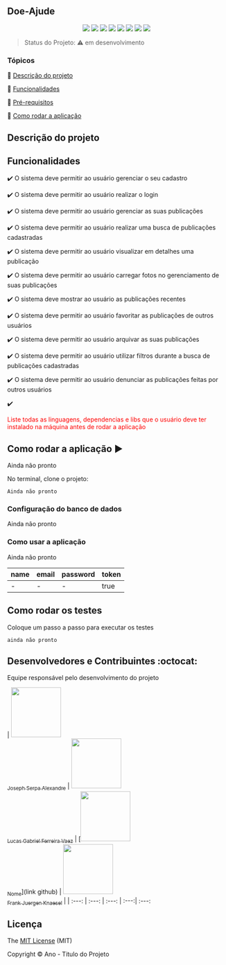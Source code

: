 <h2>Doe-Ajude</h2>

<p align="center">
  <img src="https://img.shields.io/badge/PHP-777BB4?style=for-the-badge&logo=php&logoColor=white"/>
  <img src="https://img.shields.io/badge/MySQL-005C84?style=for-the-badge&logo=mysql&logoColor=white"/>
  <img src="https://img.shields.io/badge/Figma-F24E1E?style=for-the-badge&logo=figma&logoColor=white"/>
  <img src="https://img.shields.io/badge/VSCode-0078D4?style=for-the-badge&logo=visual%20studio%20code&logoColor=white"/>
  <img src="https://img.shields.io/badge/HTML5-E34F26?style=for-the-badge&logo=html5&logoColor=white"/>
  <img src="https://img.shields.io/badge/CSS3-1572B6?style=for-the-badge&logo=css3&logoColor=white"/>
  <img src="https://img.shields.io/badge/Bootstrap-563D7C?style=for-the-badge&logo=bootstrap&logoColor=white"/>
  <img src="https://img.shields.io/badge/JavaScript-323330?style=for-the-badge&logo=javascript&logoColor=F7DF1E"/>
</p>

> Status do Projeto: :warning: em desenvolvimento

### Tópicos 

:small_blue_diamond: [Descrição do projeto](#descrição-do-projeto)

:small_blue_diamond: [Funcionalidades](#funcionalidades)

:small_blue_diamond: [Pré-requisitos](#pré-requisitos-books)

:small_blue_diamond: [Como rodar a aplicação](#como-rodar-a-aplicação-arrow_forward)

## Descrição do projeto 

<p align="justify">
  
</p>

## Funcionalidades

:heavy_check_mark:  O sistema deve permitir ao usuário gerenciar o seu cadastro

:heavy_check_mark: O sistema deve permitir ao usuário realizar o login

:heavy_check_mark: O sistema deve permitir ao usuário gerenciar as suas publicações

:heavy_check_mark: O sistema deve permitir ao usuário realizar uma busca de publicações cadastradas

:heavy_check_mark: O sistema deve permitir ao usuário visualizar em detalhes uma publicação

:heavy_check_mark: O sistema deve permitir ao usuário carregar fotos no gerenciamento de suas publicações

:heavy_check_mark: O sistema deve mostrar ao usuário as publicações recentes

:heavy_check_mark: O sistema deve permitir ao usuário favoritar as publicações de outros usuários

:heavy_check_mark: O sistema deve permitir ao usuário arquivar as suas publicações

:heavy_check_mark: O sistema deve permitir ao usuário utilizar filtros durante a busca de publicações cadastradas

:heavy_check_mark: O sistema deve permitir ao usuário denunciar as publicações feitas por outros usuários

:heavy_check_mark:

<span style="color: red;">Liste todas as linguagens, dependencias e libs que o usuário deve ter instalado na máquina antes de rodar a aplicação</span>

## Como rodar a aplicação :arrow_forward:
Ainda não pronto

No terminal, clone o projeto: 

```
Ainda não pronto
```

### Configuração do banco de dados

Ainda não pronto


### Como usar a aplicação

Ainda não pronto

|name|email|password|token|
| -------- |-------- |-------- |-------- |
|-|-|-|true|

## Como rodar os testes

Coloque um passo a passo para executar os testes

```
ainda não pronto
```

## Desenvolvedores e Contribuintes :octocat:

Equipe responsável pelo desenvolvimento do projeto

| [<img src="" width=115><br><sub>Joseph Serpa Alexandre</sub>](https://github.com/) |  [<img src="" width=115><br><sub>Lucas Gabriel Ferreira Vaez</sub>](https://github.com/) |  [<img src="https://avatars2.githubusercontent.com/u/46378210?s=400&u=071f7791bb03f8e102d835bdb9c2f0d3d24e8a34&v=4" width=115><br><sub>Nome</sub>](link github) |  [<img src="" width=115><br><sub>Frank Juergen Knaesel</sub>](https://github.com/) |
| :---: | :---: | :---: | :---:| :---:

## Licença 

The [MIT License]() (MIT)

Copyright :copyright: Ano - Titulo do Projeto
